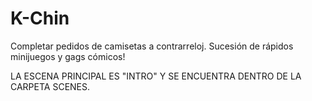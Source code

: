 # K-Chin
Completar pedidos de camisetas a contrarreloj. Sucesión de rápidos minijuegos y gags cómicos!

LA ESCENA PRINCIPAL ES "INTRO" Y SE ENCUENTRA DENTRO DE LA CARPETA SCENES.
